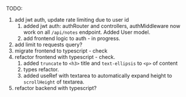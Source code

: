 TODO:
1. add jwt auth, update rate limiting due to user id
    1. added jwt auth: authRouter and controllers, authMiddleware now work on all `/api/notes` endpoint. Added User model.
    2. add frontend logic to auth - in progress.
2. add limit to requests query?
3. migrate frontend to typescript - check
4. refactor frontend with typescript - check.
    1. added `truncate` to `<h3>` title and `text-ellipsis` to `<p>` of content
    2. types refactor.
    3. added useRef with textarea to automatically expand height to `scrollHeight` of textarea.
5. refactor backend with typescript?